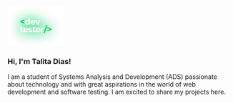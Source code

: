 <div>
 <img width="25%" src="perfil.png" alt="Github Readme Stats"/>
</div>

### Hi, I'm Talita Dias!

<p>I am a student of Systems Analysis and Development (ADS) passionate about technology and with great aspirations in the world of web development and software testing. I am excited to share my projects here.</p>